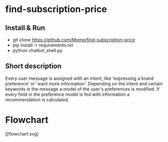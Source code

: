 # find-subscription-price

## Install & Run
* git clone https://github.com/Mome/find-subscription-price
* pip install -r requirements.txt
* python chatbot_shell.py

## Short description
Every user message is assigned with an intent, like
'expressing a brand preference' or 'want more information'. Depending
on the intent and certain keywords in the message a model of the
user's preferences is modified. If every field in the preference model
is fed with information a recommendation is calculated.

# Flowchart
[[flowchart.svg]
